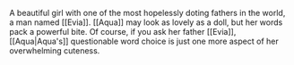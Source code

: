 A beautiful girl with one of the most hopelessly doting fathers in the world, a man named <span class="people">[[Evia]]</span>.
<span class="people">[[Aqua]]</span> may look as lovely as a doll, but her words pack a powerful bite.
Of course, if you ask her father <span class="people">[[Evia]]</span>, <span class="people">[[Aqua|Aqua's]]</span> questionable word choice is just one more aspect of her overwhelming cuteness.